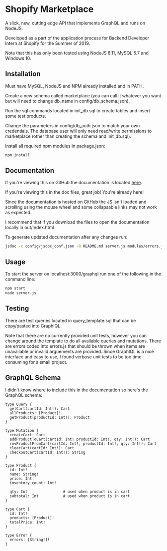 # Shopify Marketplace

A slick, new, cutting edge API that implements GraphQL and runs on NodeJS.

Developed as a part of the application process for Backend Developer Intern at Shopify for the Summer of 2019.

Note that this has only been tested using NodeJS 8.11, MySQL 5.7 and Windows 10.

## Installation

Must have MySQL, NodeJS and NPM already installed and in PATH.

Create a new schema called marketplace (you can call it whatever you want but will need to change db_name in config/db_schema.json).

Run the sql commands located in init_db.sql to create tables and insert some test products.

Change the parameters in config/db_auth.json to match your own credentials.
The database user will only need read/write permissions to marketplace (other than creating the schema and init_db.sql).

Install all required npm modules in package.json:
```bash
npm install
```

## Documentation

If you're viewing this on GitHub the documentation is located [here](http://htmlpreview.github.io/?https://github.com/EthanPrentice/shopify_marketplace_2019/blob/master/out/index.html).

If you're viewing this in the doc files, great job! You're already here!

Since the documentation is hosted on GitHub the JS isn't loaded and scrolling using the mouse wheel and some collapsable links may not work as expected.

I recommend that if you download the files to open the documentation locally in out/index.html

To generate updated documentation after any changes run:
```bash
jsdoc -c config/jsdoc_conf.json -R README.md server.js modules/errors.js modules/cart.js modules/product.js.
```


## Usage

To start the server on localhost:3000/graphql run one of the following in the command line:
```bash
npm start
node server.js
```


## Testing

There are test queries located in query_template.sql that can be copy/pasted into GraphIQL.

Note that there are no currently provided unit tests, however you can change around the template to do all available queries and mutations.  There are errors coded into errors.js that should be thrown when items are unavailable or invalid arguements are provided.
Since GraphIQL is a nice interface and easy to use, I found verbose unit tests to be too time consuming for a small project.

## GraphQL Schema

I didn't know where to include this in the documentation so here's the GraphQL schema:
```schema
type Query {
  getCart(cartId: Int!): Cart
  allProducts: [Product]!
  getProduct(productId: Int!): Product
}

type Mutation {
  createCart: Cart
  addProductToCart(cartId: Int! productId: Int!, qty: Int!): Cart
  rmvProductFromCart(cartId: Int!, productId: Int!, qty: Int!): Cart
  clearCart(cartId: Int!): Cart
  checkoutCart(cartId: Int!): String
}

type Product {
  id: Int!
  name: String!
  price: Int!
  inventory_count: Int!

  qty: Int                # used when product is in cart
  subtotal: Int           # used when product is in cart
}

type Cart {
  id: Int!
  products: [Product]!
  totalPrice: Int!
}

type Error {
  errors: [String!]!
}
```
